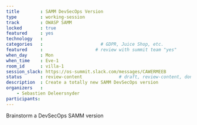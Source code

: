 ```yaml
---
title        : SAMM DevSecOps Version
type         : working-session
track        : OWASP SAMM
locked       : true
featured     : yes
technology   :
categories   :                      # GDPR, Juice Shop, etc.
featured     :                    # review with summit team "yes"
when_day     : Mon
when_time    : Eve-1
room_id      : villa-1
session_slack: https://os-summit.slack.com/messages/CAWERMEEB
status       : review-content              # draft, review-content, done
description  : Create a totally new SAMM DevSecOps version
organizers   :
    - Sebastien Deleersnyder
participants:    
---
```


Brainstorm a DevSecOps SAMM version
